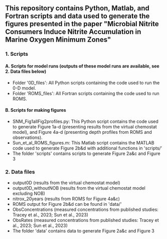 ## This repository contains Python, Matlab, and Fortran scripts and data used to generate the figures presented in the paper "Microbial Nitrite Consumers Induce Nitrite Accumulation in Marine Oxygen Minimum Zones"

### 1. Scripts
#### A. Scripts for model runs (outputs of these model runs are available, see 2. Data files below)
- Folder '0D_files':
  All Python scripts containing the code used to run the 0-D model.
- Folder 'ROMS_files':
  All Fortran scripts containing the code used to run ROMS.
#### B. Scripts for making figures
- SNM_Fig1allFig2profiles.py:
  This Python script contains the code used to generate Figure 1a-d (presenting results from the virtual chemostat model), and Figure 4a-d (presenting depth profiles from ROMS and observations).
- Sun_et_al_ROMS_figures.m:
  This Matlab script contains the MATLAB code used to generate Figure 2b&d
  with additional functions in 'scripts/'
- The folder 'scripts' contains scripts to generate Figure 2a&c and Figure 3
  

### 2. Data files
- output0D (results from the virtual chemostat model)
- output0D_withoutNOB (results from the virtual chemostat model excluding NOB)
- nitrox_20years (results from ROMS for Figure 4a&c)
- ROMS output for Figure 2b&d can be found in 'data/'
- ObsConcentrations (measured concentrations from published studies: Tracey et al., 2023; Sun et al., 2023)
- ObsRates (measured concentrations from published studies: Tracey et al., 2023; Sun et al., 2023)
- The folder 'data' contains data to generate Figure 2a&c and Figure 3
